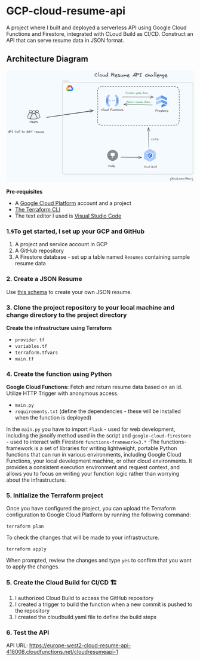 # GCP-cloud-resume-api

A project where I built and deployed a serverless API using Google Cloud Functions and Firestore, integrated with CLoud Build as CI/CD. Construct an API that can serve resume data in JSON format.

## Architecture Diagram

![Reference image](/images/architecture-image.png)

**Pre-requisites**

* A [Google Cloud Platform](https://cloud.google.com/?hl=en) account and a project
* [The Terraform CLI](https://developer.hashicorp.com/terraform/install)
* The text editor I used is [Visual Studio Code](https://code.visualstudio.com/download)

### 1.🌀To get started, I set up your GCP and GitHub 

1. A project and service account in GCP
2. A GitHub repository
3. A Firestore database - set up a table named `Resumes` containing sample resume data

### 2. Create a JSON Resume

Use [this schema](https://jsonresume.org/schema/) to create your own JSON resume.

### 3. Clone the project repository to your local machine and change directory to the project directory

**Create the infrastructure using Terraform**

* `provider.tf`
* `variables.tf`
* `terraform.tfvars`
* `main.tf`

### 4. Create the function using Python

**Google Cloud Functions:** Fetch and return resume data based on an id. Utilize HTTP Trigger with anonymous access.

* `main.py`
* `requirements.txt` (define the dependencies - these will be installed when the function is deployed)

In the `main.py` you have to import `Flask` - used for web development, including the jsnoify method used in the script and `google-cloud-firestore` - used to interact with Firestore
`functions-framework=3.*` -The functions-framework is a set of libraries for writing lightweight, portable Python functions that can run in various environments, including Google Cloud Functions, your local development machine, or other cloud environments. It provides a consistent execution environment and request context, and allows you to focus on writing your function logic rather than worrying about the infrastructure.

### 5. Initialize the Terraform project

Once you have configured the project, you can upload the Terraform configuration to Google Cloud Platform by running the following command:

```
terraform plan
```

To check the changes that will be made to your infrastructure.

```
terraform apply
```

When prompted, review the changes and type `yes` to confirm that you want to apply the changes.

### 5. Create the Cloud Build for CI/CD :building_construction:

1. I authorized Cloud Build to access the GitHub repository
2. I created a trigger to build the function when a new commit is pushed to the repository
3. I created the cloudbuild.yaml file to define the build steps



### 6. Test the API

API URL: <https://europe-west2-cloud-resume-api-418008.cloudfunctions.net/cloudresumeapi-1>